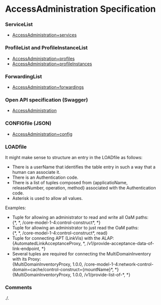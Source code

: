 # AccessAdministration Specification

### ServiceList
- [AccessAdministration+services](./AccessAdministration+services.yaml)

### ProfileList and ProfileInstanceList
- [AccessAdministration+profiles](./AccessAdministration+profiles.yaml)
- [AccessAdministration+profileInstances](./AccessAdministration+profileInstances.yaml)

### ForwardingList
- [AccessAdministration+forwardings](./AccessAdministration+forwardings.yaml)

### Open API specification (Swagger)
- [AccessAdministration](./AccessAdministration.yaml)

### CONFIGfile (JSON)
- [AccessAdministration+config](./AccessAdministration+config.json)

### LOADfile
It might make sense to structure an entry in the LOADfile as follows:  
- There is a userName that identifies the table entry in such a way that a human can associate it.  
- There is an Authentication code.  
- There is a list of tuples composed from {applicatioName, releaseNumber, operation, method} associated  with the Authentication code.  
- Asterisk is used to allow all values.  

Examples:
- Tuple for allowing an administrator to read and write all OaM paths:  
  {\*, \*, /core-model-1-4:control-construct\*, \*}
- Tuple for allowing an administrator to just read the OaM paths:  
  {\*, \*, /core-model-1-4:control-construct\*, read}
- Tuple for connecting APT (LinkVis) with the ALAP:  
  {AutomatedLinkAcceptanceProxy, \*, /v1/provide-acceptance-data-of-link-endpoint, \*}
- Several tuples are required for connecting the MultiDomainInventory with its Proxy:   
  {MultiDomainInventoryProxy, 1.0.0, /core-model-1-4:network-control-domain=cache/control-construct={mountName}\*, \*}
  {MultiDomainInventoryProxy, 1.0.0, /v1/provide-list-of-\*, \*}

### Comments
./.
